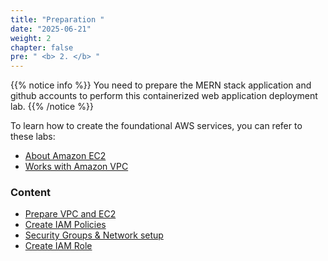 ```yaml
---
title: "Preparation "
date: "2025-06-21"
weight: 2
chapter: false
pre: " <b> 2. </b> "
---
```


{{% notice info %}}
You need to prepare the MERN stack application and github accounts to perform this containerized web application deployment lab.
{{% /notice %}}

To learn how to create the foundational AWS services, you can refer to these labs:

- [About Amazon EC2](https://000004.awsstudygroup.com/en/)
- [Works with Amazon VPC](https://000003.awsstudygroup.com/en/)

### Content

- [Prepare VPC and EC2](2.1-createec2/)
- [Create IAM Policies](2.2-create-policies//)
- [Security Groups & Network setup](2.3-sgandnetwork/)
- [Create IAM Role](2.4-createiamrole//)

